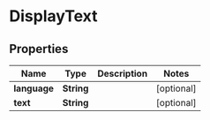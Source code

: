 

# DisplayText


## Properties

| Name | Type | Description | Notes |
|------------ | ------------- | ------------- | -------------|
|**language** | **String** |  |  [optional] |
|**text** | **String** |  |  [optional] |



